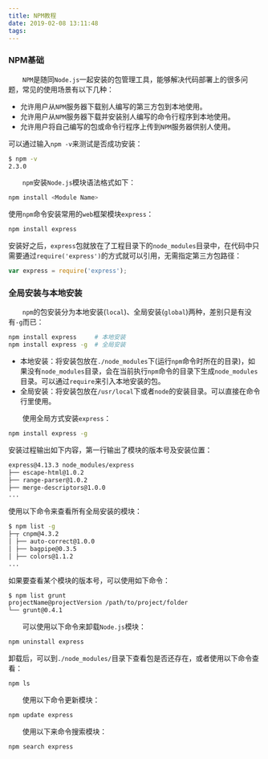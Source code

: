 ```yaml
---
title: NPM教程
date: 2019-02-08 13:11:48
tags:
---
```

### NPM基础

&emsp;&emsp;`NPM`是随同`Node.js`一起安装的包管理工具，能够解决代码部署上的很多问题，常见的使用场景有以下几种：

- 允许用户从`NPM`服务器下载别人编写的第三方包到本地使用。
- 允许用户从`NPM`服务器下载并安装别人编写的命令行程序到本地使用。
- 允许用户将自己编写的包或命令行程序上传到`NPM`服务器供别人使用。

可以通过输入`npm -v`来测试是否成功安装：

``` bash
$ npm -v
2.3.0
```

&emsp;&emsp;`npm`安装`Node.js`模块语法格式如下：

``` bash
npm install <Module Name>
```

使用`npm`命令安装常用的`web`框架模块`express`：

``` bash
npm install express
```

安装好之后，`express`包就放在了工程目录下的`node_modules`目录中，在代码中只需要通过`require('express')`的方式就可以引用，无需指定第三方包路径：

``` javascript
var express = require('express');
```

### 全局安装与本地安装

&emsp;&emsp;`npm`的包安装分为本地安装(`local`)、全局安装(`global`)两种，差别只是有没有`-g`而已：

``` bash
npm install express     # 本地安装
npm install express -g  # 全局安装
```

- 本地安装：将安装包放在`./node_modules`下(运行`npm`命令时所在的目录)，如果没有`node_modules`目录，会在当前执行`npm`命令的目录下生成`node_modules`目录。可以通过`require`来引入本地安装的包。
- 全局安装：将安装包放在`/usr/local`下或者`node`的安装目录。可以直接在命令行里使用。

&emsp;&emsp;使用全局方式安装`express`：

``` bash
npm install express -g
```

安装过程输出如下内容，第一行输出了模块的版本号及安装位置：

``` bash
express@4.13.3 node_modules/express
├── escape-html@1.0.2
├── range-parser@1.0.2
├── merge-descriptors@1.0.0
...
```

使用以下命令来查看所有全局安装的模块：

``` bash
$ npm list -g
├─┬ cnpm@4.3.2
│ ├── auto-correct@1.0.0
│ ├── bagpipe@0.3.5
│ ├── colors@1.1.2
...
```

如果要查看某个模块的版本号，可以使用如下命令：

``` bash
$ npm list grunt
projectName@projectVersion /path/to/project/folder
└── grunt@0.4.1
```

&emsp;&emsp;可以使用以下命令来卸载`Node.js`模块：

``` bash
npm uninstall express
```

卸载后，可以到`./node_modules/`目录下查看包是否还存在，或者使用以下命令查看：

``` bash
npm ls
```

&emsp;&emsp;使用以下命令更新模块：

``` bash
npm update express
```

&emsp;&emsp;使用以下来命令搜索模块：

``` bash
npm search express
```